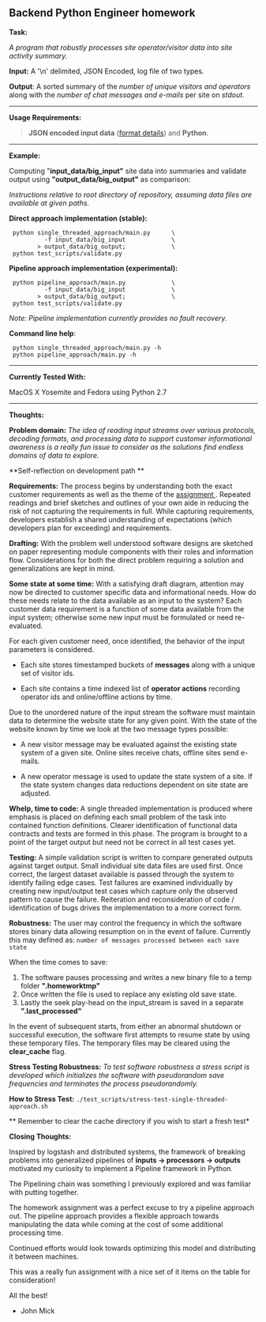 Backend Python Engineer homework
--------------------------------



**Task:** 

 *A program that robustly processes site operator/visitor data into site activity summary.*
  
  **Input:** A '\n' delimited, JSON Encoded, log file of two types.

 **Output**: A sorted summary of the *number of unique visitors and operators* along with the *number of chat messages and e-mails* per site
 on *stdout*.

----------
**Usage Requirements:** 

> **JSON encoded input data** ([format details](https://gist.github.com/jzellner/856fd143323f3cba4773)) and **Python**.


----------


**Example:**

Computing  "**input_data/big_input"** site data into summaries and validate output using **"output_data/big_output"** as comparison:

 
 *Instructions relative to root directory of repository, assuming data files are available at given paths.*
 
**Direct approach implementation (stable):**
 
     python single_threaded_approach/main.py      \
              -f input_data/big_input             \
            > output_data/big_output;             \
     python test_scripts/validate.py
 
 **Pipeline approach implementation (experimental):**
 
     python pipeline_approach/main.py             \
              -f input_data/big_input             \
            > output_data/big_output;             \
     python test_scripts/validate.py
 
 *Note: Pipeline implementation currently provides no fault recovery.*
 
 **Command line help**:
 
     python single_threaded_approach/main.py -h
     python pipeline_approach/main.py -h


----------

**Currently Tested With:** 

 MacOS X Yosemite and Fedora using Python 2.7 


----------
**Thoughts:**

 **Problem domain:**  *The idea of reading input streams over various protocols, decoding formats, and processing data to support customer informational awareness is a really fun issue to consider as the solutions find endless domains of data to explore.*
 
 **Self-reflection on development path ** 
 
 **Requirements:**
 The process begins by understanding both the exact customer requirements as well as the theme of the [assignment ](https://gist.github.com/jzellner/856fd143323f3cba4773).  Repeated readings and brief sketches and outlines of your own aide in reducing the risk of not capturing the requirements in full.  While capturing requirements, developers establish a shared understanding of expectations (which developers plan for exceeding) and requirements.
 
 **Drafting:**
 With the problem well understood software designs are sketched on paper representing module components with their roles and information flow.  Considerations for both the direct problem requiring a solution and generalizations are kept in mind.  

 **Some state at some time:**
With a satisfying draft diagram, attention may now be directed to customer specific data and informational needs.  How do these needs relate to the data available as an input to the system?  Each customer data requirement is a function of some data available from the input system; otherwise some new input must be formulated or need re-evaluated.  

 For each given customer need, once identified, the behavior of the input parameters is considered.

 - Each site stores timestamped buckets of **messages** along with a unique set of visitor ids.

 - Each site contains a time indexed list of **operator actions** recording operator ids and online/offline actions by time.
 
Due to the unordered nature of the input stream the software must maintain data to determine the website state for any given point.  With the state of the website known by time we look at the two message types possible:

 - A new visitor message may be evaluated against the existing state
   system of a given site.  Online sites receive chats, offline sites send e-mails.

 - A new operator message is used to update the state system of a site.  If the state system changes  data reductions dependent on site state are adjusted.

 **Whelp, time to code:**
 A single threaded implementation is produced where emphasis is placed on defining each small problem of the task into contained function definitions.  Clearer identification of functional data contracts and tests are formed in this phase.  The program is brought to a point of the target output but need not be correct in all test cases yet.
 
 **Testing:**
 A simple validation script is written to compare generated outputs against target output.  Small individual site data files are used first.  Once correct, the largest dataset available is passed through the system to identify failing edge cases.  Test failures are examined individually by creating new input/output test cases which capture only the observed pattern to cause the failure.  Reiteration and reconsideration of code / identification of bugs drives the implementation to a more correct form.
 
**Robustness:**
 The user may control the frequency in which the software stores binary data allowing resumption on in the event of failure.  Currently this may defined as:
 `number of messages processed between each save state`
 
 When the time comes to save:
  
  1. The software pauses processing and writes a new binary file to a temp folder **".homeworktmp"**
  2. Once written the file is used to replace any existing old save state.
  3. Lastly the seek play-head on the input_stream is saved in a separate **".last_processed"**
 
 In the event of subsequent starts, from either an abnormal shutdown or successful execution, the software first attempts to resume state by using these temporary files.
 The temporary files may be cleared using the **clear_cache** flag.
 
 **Stress Testing Robustness:**
 *To test software robustness a stress script is developed which initializes the software with pseudorandom save frequencies and terminates the process pseudorandomly.*

 **How to Stress Test:**
 `./test_scripts/stress-test-single-threaded-approach.sh`
 
 ** Remember to clear the cache directory if you wish to start a fresh test*

   **Closing Thoughts:**
   

 Inspired by logstash and distributed systems, the framework of breaking problems into generalized pipelines of **inputs -> processors -> outputs** motivated my curiosity to implement a Pipeline framework in Python.
 
 The Pipelining chain was something I previously explored and was familiar with putting together.

 The homework assignment was a perfect excuse to try a pipeline approach out.  The pipeline approach provides a flexible approach towards manipulating the data while coming at the cost of some additional processing time.  

 Continued efforts would look towards optimizing this model and distributing it between machines.  
 
 This was a really fun assignment with a nice set of it items on the table for consideration!  
 
 All the best!
   - John Mick
